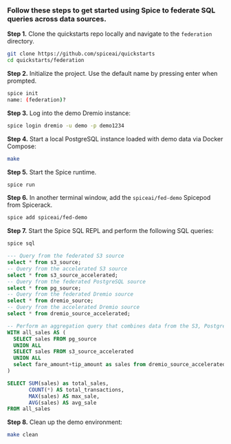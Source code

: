 ### Follow these steps to get started using Spice to federate SQL queries across data sources.

**Step 1.** Clone the quickstarts repo locally and navigate to the `federation` directory.

```bash
git clone https://github.com/spiceai/quickstarts
cd quickstarts/federation
```
**Step 2.** Initialize the project.  Use the default name by pressing enter when prompted.

```bash
spice init
name: (federation)?
```


**Step 3.** Log into the demo Dremio instance:

```bash
spice login dremio -u demo -p demo1234
```

**Step 4.** Start a local PostgreSQL instance loaded with demo data via Docker Compose:

```bash
make
```

**Step 5.** Start the Spice runtime.

```bash
spice run
```

**Step 6.** In another terminal window, add the `spiceai/fed-demo` Spicepod from Spicerack.

```bash
spice add spiceai/fed-demo
```

**Step 7.** Start the Spice SQL REPL and perform the following SQL queries:

```bash
spice sql
```

```sql
--- Query from the federated S3 source
select * from s3_source;
-- Query from the accelerated S3 source
select * from s3_source_accelerated;
-- Query from the federated PostgreSQL source
select * from pg_source;
-- Query from the federated Dremio source
select * from dremio_source;
-- Query from the accelerated Dremio source
select * from dremio_source_accelerated;

-- Perform an aggregation query that combines data from the S3, PostgreSQL and Dremio sources
WITH all_sales AS (
  SELECT sales FROM pg_source 
  UNION ALL 
  SELECT sales FROM s3_source_accelerated
  UNION ALL
  select fare_amount+tip_amount as sales from dremio_source_accelerated
)

SELECT SUM(sales) as total_sales, 
       COUNT(*) AS total_transactions,
       MAX(sales) AS max_sale,
       AVG(sales) AS avg_sale
FROM all_sales
```

**Step 8.** Clean up the demo environment:

```bash
make clean
```
